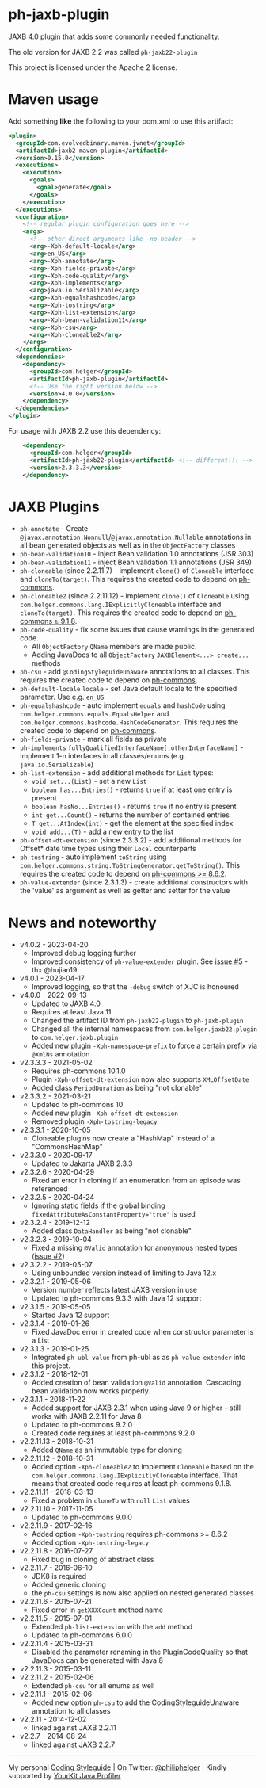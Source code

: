 # ph-jaxb-plugin

JAXB 4.0 plugin that adds some commonly needed functionality.

The old version for JAXB 2.2 was called `ph-jaxb22-plugin`

This project is licensed under the Apache 2 license.

# Maven usage

Add something **like** the following to your pom.xml to use this artifact:

```xml
<plugin>
  <groupId>com.evolvedbinary.maven.jvnet</groupId>
  <artifactId>jaxb2-maven-plugin</artifactId>
  <version>0.15.0</version>
  <executions>
    <execution>
      <goals>
        <goal>generate</goal>
      </goals>
    </execution>
  </executions>
  <configuration>
    <!-- regular plugin configuration goes here -->
    <args>
      <!-- other direct arguments like -no-header -->
      <arg>-Xph-default-locale</arg>
      <arg>en_US</arg>
      <arg>-Xph-annotate</arg>
      <arg>-Xph-fields-private</arg>
      <arg>-Xph-code-quality</arg>
      <arg>-Xph-implements</arg>
      <arg>java.io.Serializable</arg>
      <arg>-Xph-equalshashcode</arg>
      <arg>-Xph-tostring</arg>
      <arg>-Xph-list-extension</arg>
      <arg>-Xph-bean-validation11</arg>
      <arg>-Xph-csu</arg>
      <arg>-Xph-cloneable2</arg>
    </args>
  </configuration>
  <dependencies>
    <dependency>
      <groupId>com.helger</groupId>
      <artifactId>ph-jaxb-plugin</artifactId>
      <!-- Use the right version below -->
      <version>4.0.0</version>
    </dependency>
  </dependencies>
</plugin>
```

For usage with JAXB 2.2 use this dependency:

```xml
    <dependency>
      <groupId>com.helger</groupId>
      <artifactId>ph-jaxb22-plugin</artifactId> <!-- different!!! -->
      <version>2.3.3.3</version>
    </dependency>
```

# JAXB Plugins

* `ph-annotate` - Create `@javax.annotation.Nonnull`/`@javax.annotation.Nullable` annotations in all bean generated objects as well as in the `ObjectFactory` classes
* `ph-bean-validation10` - inject Bean validation 1.0 annotations (JSR 303)
* `ph-bean-validation11` - inject Bean validation 1.1 annotations (JSR 349)
* `ph-cloneable` (since 2.2.11.7) - implement `clone()` of `Cloneable` interface and `cloneTo(target)`. This requires the created code to depend on [ph-commons](https://github.com/phax/ph-commons).
* `ph-cloneable2` (since 2.2.11.12) - implement `clone()` of `Cloneable` using `com.helger.commons.lang.IExplicitlyCloneable` interface and `cloneTo(target)`. This requires the created code to depend on [ph-commons &ge; 9.1.8](https://github.com/phax/ph-commons).
* `ph-code-quality` - fix some issues that cause warnings in the generated code.
    * All `ObjectFactory` `QName` members are made public.
    * Adding JavaDocs to all `ObjectFactory` `JAXBElement<...> create...` methods
* `ph-csu` - add `@CodingStyleguideUnaware` annotations to all classes. This requires the created code to depend on [ph-commons](https://github.com/phax/ph-commons).
* `ph-default-locale` `locale` - set Java default locale to the specified parameter. Use e.g. `en_US`
* `ph-equalshashcode` - auto implement `equals` and `hashCode` using `com.helger.commons.equals.EqualsHelper` and `com.helger.commons.hashcode.HashCodeGenerator`. This requires the created code to depend on [ph-commons](https://github.com/phax/ph-commons). 
* `ph-fields-private` - mark all fields as private
* `ph-implements` `fullyQualifiedInterfaceName[,otherInterfaceName]` - implement 1-n interfaces in all classes/enums (e.g. `java.io.Serializable`)
* `ph-list-extension` - add additional methods for `List` types:
    * `void set...(List)` - set a new `List`
    * `boolean has...Entries()` - returns `true` if at least one entry is present
    * `boolean hasNo...Entries()` - returns `true` if no entry is present
    * `int get...Count()` - returns the number of contained entries
    * `T get...AtIndex(int)` - get the element at the specified index
    * `void add...(T)` - add a new entry to the list
* `ph-offset-dt-extension` (since 2.3.3.2) - add additional methods for Offset* date time types using their `Local` counterparts
* `ph-tostring` - auto implement `toString` using `com.helger.commons.string.ToStringGenerator.getToString()`. This requires the created code to depend on [ph-commons >= 8.6.2](https://github.com/phax/ph-commons). 
* `ph-value-extender` (since 2.3.1.3) - create additional constructors with the 'value' as argument as well as getter and setter for the value

# News and noteworthy

* v4.0.2 - 2023-04-20
    * Improved debug logging further
    * Improved consistency of `ph-value-extender` plugin. See [issue #5](https://github.com/phax/ph-jaxb-plugin/issues/5) - thx @hujian19
* v4.0.1 - 2023-04-17
    * Improved logging, so that the `-debug` switch of XJC is honoured
* v4.0.0 - 2022-09-13
    * Updated to JAXB 4.0
    * Requires at least Java 11
    * Changed the artifact ID from `ph-jaxb22-plugin` to `ph-jaxb-plugin`
    * Changed all the internal namespaces from `com.helger.jaxb22.plugin` to `com.helger.jaxb.plugin`
    * Added new plugin `-Xph-namespace-prefix` to force a certain prefix via `@XmlNs` annotation
* v2.3.3.3 - 2021-05-02
    * Requires ph-commons 10.1.0
    * Plugin `-Xph-offset-dt-extension` now also supports `XMLOffsetDate`
    * Added class `PeriodDuration` as being "not clonable"
* v2.3.3.2 - 2021-03-21
    * Updated to ph-commons 10
    * Added new plugin `-Xph-offset-dt-extension`
    * Removed plugin `-Xph-tostring-legacy`
* v2.3.3.1 - 2020-10-05
    * Cloneable plugins now create a "HashMap" instead of a "CommonsHashMap"
* v2.3.3.0 - 2020-09-17
    * Updated to Jakarta JAXB 2.3.3
* v2.3.2.6 - 2020-04-29
    * Fixed an error in cloning if an enumeration from an episode was referenced
* v2.3.2.5 - 2020-04-24
    * Ignoring static fields if the global binding `fixedAttributeAsConstantProperty="true"` is used
* v2.3.2.4 - 2019-12-12
    * Added class `DataHandler` as being "not clonable"
* v2.3.2.3 - 2019-10-04
    * Fixed a missing `@Valid` annotation for anonymous nested types ([issue #2](https://github.com/phax/ph-jaxb22-plugin/issues/2)) 
* v2.3.2.2 - 2019-05-07
    * Using unbounded version instead of limiting to Java 12.x
* v2.3.2.1 - 2019-05-06
    * Version number reflects latest JAXB version in use
    * Updated to ph-commons 9.3.3 with Java 12 support
* v2.3.1.5 - 2019-05-05
    * Started Java 12 support 
* v2.3.1.4 - 2019-01-26
    * Fixed JavaDoc error in created code when constructor parameter is a List 
* v2.3.1.3 - 2019-01-25
    * Integrated `ph-ubl-value` from ph-ubl as as `ph-value-extender` into this project. 
* v2.3.1.2 - 2018-12-01
    * Added creation of bean validation `@Valid` annotation. Cascading bean validation now works properly.
* v2.3.1.1 - 2018-11-22
    * Added support for JAXB 2.3.1 when using Java 9 or higher - still works with JAXB 2.2.11 for Java 8
    * Updated to ph-commons 9.2.0 
    * Created code requires at least ph-commons 9.2.0
* v2.2.11.13 - 2018-10-31
    * Added `QName` as an immutable type for cloning
* v2.2.11.12 - 2018-10-31
    * Added option `-Xph-cloneable2` to implement `Cloneable` based on the `com.helger.commons.lang.IExplicitlyCloneable` interface. That means that created code requires at least ph-commons 9.1.8.
* v2.2.11.11 - 2018-03-13
    * Fixed a problem in `cloneTo` with `null` `List` values 
* v2.2.11.10 - 2017-11-05
    * Updated to ph-commons 9.0.0
* v2.2.11.9 - 2017-02-16
    * Added option `-Xph-tostring` requires ph-commons >= 8.6.2 
    * Added option `-Xph-tostring-legacy`
* v2.2.11.8 - 2016-07-27
    * Fixed bug in cloning of abstract class
* v2.2.11.7 - 2016-06-10
    * JDK8 is required
    * Added generic cloning 
    * the `ph-csu` settings is now also applied on nested generated classes
* v2.2.11.6 - 2015-07-21
    * Fixed error in `getXXXCount` method name
* v2.2.11.5 - 2015-07-01
    * Extended `ph-list-extension` with the `add` method
    * Updated to ph-commons 6.0.0
* v2.2.11.4 - 2015-03-31
    * Disabled the parameter renaming in the PluginCodeQuality so that JavaDocs can be generated with Java 8
* v2.2.11.3 - 2015-03-11
* v2.2.11.2 - 2015-02-06
    * Extended `ph-csu` for all enums as well
* v2.2.11.1 - 2015-02-06
    * Added new option `ph-csu` to add the CodingStyleguideUnaware annotation to all classes
* v2.2.11 - 2014-12-02
    * linked against JAXB 2.2.11
* v2.2.7 - 2014-08-24
    * linked against JAXB 2.2.7

---

My personal [Coding Styleguide](https://github.com/phax/meta/blob/master/CodingStyleguide.md) |
On Twitter: <a href="https://twitter.com/philiphelger">@philiphelger</a> |
Kindly supported by [YourKit Java Profiler](https://www.yourkit.com)